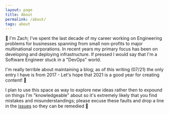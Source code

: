 ```yaml
---
layout: page
title: About
permalink: /about/
tags: about
---
```


👋 I'm Zach; I've spent the last decade of my career working on Engineering problems for businesses spanning from small non-profits to major multinational corporations. In recent years my primary focus has been on developing and deploying infrastructure. If pressed I would say that I'm a Software Engineer stuck in a "DevOps" world.

I'm really terrible about maintaining a blog; as of this writing (07/21) the only entry I have is from 2017 - Let's hope that 2021 is a good year for creating content! 🤞

I plan to use this space as way to explore new ideas rather then to expound on things I'm "knowledgeable" about so it's extremely likely that you find mistakes and misunderstandings; please excuse these faults and drop a line in the [issues](https://github.com/blankenshipz/blankenshipz.github.io/issues) so they can be remedied 🙏
